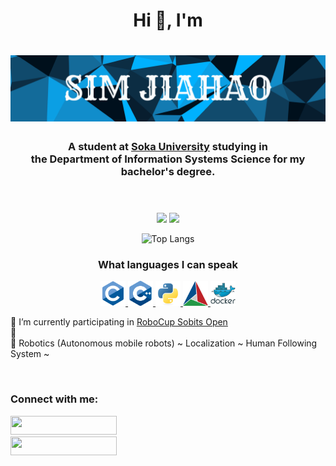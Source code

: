 <h1 align="center">Hi 👋, I'm</h1>
<h1 align="center">
  <a href="https://twitter.com/simjiahao1">
    <img src="https://github.com/Jiahao9/Jiahao9/blob/master/name.svg" alt="Sim Jiahao" />
  </a>
</h1>

<h3 align="center">A student at <a href="https://www.soka.ac.jp/en/">Soka University</a> studying in <br>the Department of Information Systems Science for my bachelor's degree.<br><br><br></h3>

<p align="center">
  <img src="https://github-readme-stats.vercel.app/api?username=Jiahao9&show_icons=true&theme=tokyonight" width="400">
  <img src="https://github-readme-streak-stats.herokuapp.com?user=Jiahao9&theme=dark&hide_border=true" width="400">
</p>

<p align="center"> 
  <img alt="Top Langs" height="150px" src="https://github-readme-stats.vercel.app/api/top-langs/?username=Jiahao9&layout=compact&show_icons=true&theme=onedark" />
</p>
<h3 align="center">What languages I can speak</h3>
<p align="center"> 
    <a href="https://www.cprogramming.com/" target="_blank" rel="noreferrer"> <img src="https://raw.githubusercontent.com/devicons/devicon/master/icons/c/c-original.svg" alt="c" width="40" height="40"/> </a> 
    <a href="https://www.w3schools.com/cpp/" target="_blank" rel="noreferrer"> <img src="https://raw.githubusercontent.com/devicons/devicon/master/icons/cplusplus/cplusplus-original.svg" alt="cplusplus" width="40" height="40"/> </a> 
      <a href="https://www.python.org" target="_blank" rel="noreferrer"> <img src="https://raw.githubusercontent.com/devicons/devicon/master/icons/python/python-original.svg" alt="python" width="40" height="40"/> </a> 
      <a href="https://cmake.org/" target="_blank" rel="noreferrer"> <img src="https://raw.githubusercontent.com/devicons/devicon/master/icons/cmake/cmake-original.svg" alt="cmake" width="40" height="40"/> </a>
    <a href="https://www.docker.com/" target="_blank" rel="noreferrer"> <img src="https://raw.githubusercontent.com/devicons/devicon/master/icons/docker/docker-original-wordmark.svg" alt="docker" width="40" height="40"/> </a> 
</p>

<p>
  🗿 I’m currently participating in <a href="https://github.com/TeamSOBITS/robocup_sobits_open/tree/rcso_2023_rrl">RoboCup Sobits Open</a><br>
  🦾 <br>
  🦿 Robotics (Autonomous mobile robots) ~ Localization ~ Human Following System ~<br>
</p>

<br>


<h3 align="left">Connect with me:</h3>

<tr>
  <!-- Follow -->
  <td>
    <div>
      <!-- Twitter -->
      <div>
        <a href="https://twitter.com/simjiahao1">
          <img src="https://img.shields.io/twitter/url/https/twitter.com/cloudposse.svg?style=social&label=Follow%20%40simjiahao1" width="170" height="30">
        </a>
      </div>
      <!-- Github -->
      <div>
        <a href="https://github.com/Jiahao9">
          <img src="https://img.shields.io/badge/--FFFFFF?style=social&logo=github&label=Follow%20Jiahao9" width="170" height="30">
        </a>
  </td>
</tr>
